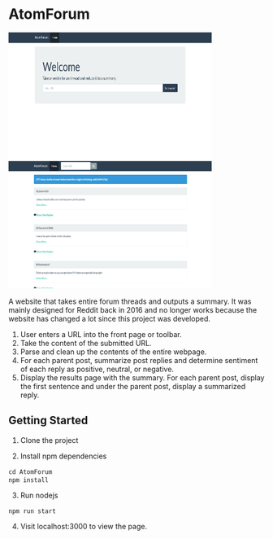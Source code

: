 # AtomForum

<div style="display:inline-block;">
<img src="https://raw.githubusercontent.com/samuelyuan/AtomForum/master/screenshots/homepage.png" alt="homepage" width="400" height="250" />
<img src="https://raw.githubusercontent.com/samuelyuan/AtomForum/master/screenshots/summary.png" alt="summary" width="400" height="250" />
</div>

A website that takes entire forum threads and outputs a summary. It was mainly designed for Reddit back in 2016 and no longer works because the website has changed a lot since this project was developed.

1. User enters a URL into the front page or toolbar.
2. Take the content of the submitted URL.
3. Parse and clean up the contents of the entire webpage.
4. For each parent post, summarize post replies and determine sentiment of each reply as positive, neutral, or negative.
5. Display the results page with the summary. For each parent post, display the first sentence and under the parent post, display a summarized reply.

## Getting Started

1. Clone the project

2. Install npm dependencies
```
cd AtomForum
npm install
```

3. Run nodejs
```
npm run start
```

4. Visit localhost:3000 to view the page.
